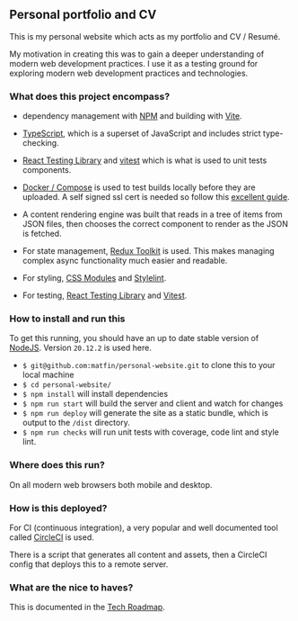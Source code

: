 ## Personal portfolio and CV

This is my personal website which acts as my portfolio and CV / Resumé.

My motivation in creating this was to gain a deeper understanding of modern web development practices. I use it as a testing ground for exploring modern web development practices and technologies.

### What does this project encompass?

- dependency management with [NPM](https://docs.npmjs.com/) and building with [Vite](https://vitejs.dev/).

- [TypeScript](https://www.typescriptlang.org/), which is a superset of JavaScript and includes strict type-checking.

- [React Testing Library](https://testing-library.com/docs/react-testing-library/intro) and [vitest](https://vitest.dev/) which is what is used to unit tests components.

- [Docker / Compose](https://docs.docker.com/compose/) is used to test builds locally before they are uploaded. A self signed ssl cert is needed so follow this [excellent guide](https://www.freecodecamp.org/news/how-to-get-https-working-on-your-local-development-environment-in-5-minutes-7af615770eec/).

- A content rendering engine was built that reads in a tree of items from JSON files, then chooses the correct component to render as the JSON is fetched.

- For state management, [Redux Toolkit](https://redux-toolkit.js.org/) is used. This makes managing complex async functionality much easier and readable.

- For styling, [CSS Modules](https://github.com/css-modules/css-modules) and [Stylelint](https://stylelint.io/).

- For testing, [React Testing Library](https://testing-library.com/docs/react-testing-library/intro/) and [Vitest](https://vitest.dev/).

### How to install and run this

To get this running, you should have an up to date stable version of [NodeJS](https://nodejs.org/en/). Version `20.12.2` is used here.

- `$ git@github.com:matfin/personal-website.git` to clone this to your local machine
- `$ cd personal-website/`
- `$ npm install` will install dependencies
- `$ npm run start` will build the server and client and watch for changes
- `$ npm run deploy` will generate the site as a static bundle, which is output to the `/dist` directory.
- `$ npm run checks` will run unit tests with coverage, code lint and style lint.

### Where does this run?

On all modern web browsers both mobile and desktop.

### How is this deployed?

For CI (continuous integration), a very popular and well documented tool called [CircleCI](https://circleci.com/) is used.

There is a script that generates all content and assets, then a CircleCI config that deploys this to a remote server.

### What are the nice to haves?

This is documented in the [Tech Roadmap](ROADMAP.md).
